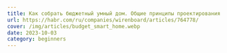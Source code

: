 ```yaml
---
title: Как собрать бюджетный умный дом. Общие принципы проектирования
url: https://habr.com/ru/companies/wirenboard/articles/764778/
cover: /img/articles/budget_smart_home.webp
date: 2023-10-03
category: beginners
---
```

